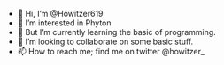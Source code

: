 - 👋 Hi, I’m @Howitzer619
- 👀 I’m interested in Phyton
- 🌱 But I’m currently learning the basic of programming.
- 💞️ I’m looking to collaborate on some basic stuff.
- 📫 How to reach me; find me on twitter @howitzer_

<!---
Howitzer619/Howitzer619 is a ✨ special ✨ repository because its `README.md` (this file) appears on your GitHub profile.
You can click the Preview link to take a look at your changes.
--->
